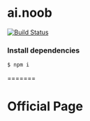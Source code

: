 
# ai.noob

[![Build Status](https://travis-ci.org/joemccann/dillinger.svg?branch=master)](https://ai-noob.github.io/ai.noob/)

### Install dependencies

```sh
$ npm i
```
=======
# Official Page
